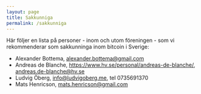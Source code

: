 ```yaml
---
layout: page
title: Sakkunniga
permalink: /sakkunniga
---
```


Här följer en lista på personer - inom och utom föreningen - som vi rekommenderar som sakkunninga inom bitcoin i Sverige:

- Alexander Bottema, <alexander.bottema@gmail.com>
- Andreas de Blanche, <https://www.hv.se/personal/andreas-de-blanche/>, <andreas.de-blanche@hv.se>
- Ludvig Öberg, <info@ludvigoberg.me>, tel 0735691370
- Mats Henricson, <mats.henricson@gmail.com>
